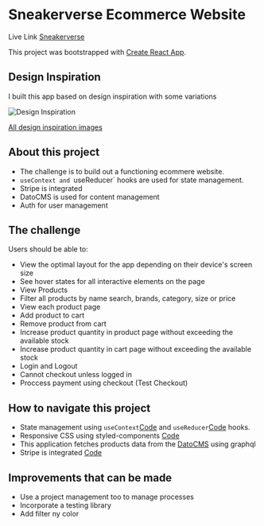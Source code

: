 # Sneakerverse Ecommerce Website

Live Link [Sneakerverse](https://sneakerverse.netlify.app/)

This project was bootstrapped with [Create React App](https://github.com/facebook/create-react-app).

## Design Inspiration

I built this app based on design inspiration with some variations

![Design Inspiration](./src/design/Ecommerce-Desktop.jpeg)

[All design inspiration images](https://github.com/ubong-s/sneakerverse-react/tree/main/design)

## About this project

-  The challenge is to build out a functioning ecommere website.
-  `useContext and `useReducer` hooks are used for state management.
-  Stripe is integrated
-  DatoCMS is used for content management
-  Auth for user management

## The challenge

Users should be able to:

-  View the optimal layout for the app depending on their device's screen size
-  See hover states for all interactive elements on the page
-  View Products
-  Filter all products by name search, brands, category, size or price
-  View each product page
-  Add product to cart
-  Remove product from cart
-  Increase product quantity in product page without exceeding the available stock
-  Increase product quantity in cart page without exceeding the available stock
-  Login and Logout
-  Cannot checkout unless logged in
-  Proccess payment using checkout (Test Checkout)

## How to navigate this project

-  State management using `useContext`[Code](https://github.com/ubong-s/sneakerverse-react/tree/main/src/context) and `useReducer`[Code](https://github.com/ubong-s/sneakerverse-react/tree/main/src/reducers) hooks.
-  Responsive CSS using styled-components [Code](https://github.com/ubong-s/sneakerverse-react/blob/main/src/styles/globalStyle.js)
-  This application fetches products data from the [DatoCMS](https://www.datocms.com/) using graphql
-  Stripe is integrated [Code](https://github.com/ubong-s/sneakerverse-react/blob/main/src/components/StripeCheckout.js)


## Improvements that can be made

-  Use a project management too to manage processes
-  Incorporate a testing library
-  Add filter ny color


